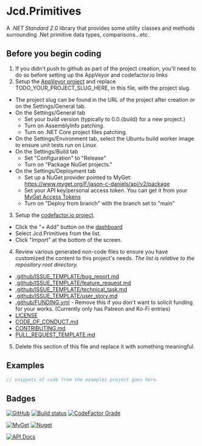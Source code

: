 # Jcd.Primitives

A *.NET Standard 2.0* library that provides some utility classes and methods surrounding 
.Net primitive data types, comparisons...etc.

## Before you begin coding

1. If you didn't push to github as part of the project creation, you'll need to do so before setting up the AppVeyor and codefactor.io links
2. Setup the [AppVeyor project](https://ci.appveyor.com/projects) and replace TODO_YOUR_PROJECT_SLUG_HERE, in this file, with the project slug.
  * The project slug can be found in the URL of the project after creation or on the Settings/General tab.
  * On the Settings/General tab
    - Set your build version (typically to 0.0.{build} for a new project.)
    - Turn on AssemblyInfo patching.
    - Turn on .NET Core project files patching.
  * On the Settings/Environment tab, select the Ubuntu build worker image to ensure unit tests run on Linux.
  * On the Settings/Build tab
    - Set "Configuration" to "Release"
    - Turn on "Package NuGet projects."
  * On the Settings/Deployment tab
    - Set up a NuGet provider pointed to MyGet: https://www.myget.org/F/jason-c-daniels/api/v2/package
    - Set your API key/personal access token. You can get it from your [MyGet Access Tokens](https://www.myget.org/profile/Me#!/AccessTokens)
    - Turn on "Deploy from branch" with the branch set to "main"
3. Setup the [codefactor.io project](https://www.codefactor.io/dashboard).
  * Click the "+ Add" button on the [dashboard](https://www.codefactor.io/dashboard)
  * Select Jcd.Primitives from the list.
  * Click "Import" at the bottom of the screen.
4. Review various generated non-code files to ensure you have customized the content to this project's
   needs. *The list is relative to the repository root directory.*
  * [.github/ISSUE_TEMPLATE/bug_report.md](.github/ISSUE_TEMPLATE/bug_report.md)
  * [.github/ISSUE_TEMPLATE/feature_request.md](.github/ISSUE_TEMPLATE/feature_request.md)
  * [.github/ISSUE_TEMPLATE/technical_task.md](.github/ISSUE_TEMPLATE/technical_task.md)
  * [.github/ISSUE_TEMPLATE/user_story.md](.github/ISSUE_TEMPLATE/user_story.md)
  * [.github/FUNDING.yml](.github/FUNDING.yml) - Remove this if you don't want to solicit funding for your works. (Currently only has Patreon and Ko-Fi entries)
  * [LICENSE](LICENSE)
  * [CODE_OF_CONDUCT.md](CODE_OF_CONDUCT.md)
  * [CONTRIBUTING.md](CONTRIBUTING.md)
  * [PULL_REQUEST_TEMPLATE.md](PULL_REQUEST_TEMPLATE.md)
5. Delete this section of this file and replace it with something meaningful.

## Examples

```csharp
// snippets of code from the examples project goes here.
```

## Badges
[![GitHub](https://img.shields.io/github/license/jason-c-daniels/Jcd.Primitives)](https://github.com/jason-c-daniels/Jcd.Primitives/blob/main/LICENSE)
[![Build status](https://ci.appveyor.com/api/projects/status/sbmfvmr1jmcf1pic?svg=true)](https://ci.appveyor.com/project/jason-c-daniels/TODO_YOUR_PROJECT_SLUG_HERE)
[![CodeFactor Grade](https://img.shields.io/codefactor/grade/github/jason-c-daniels/Jcd.Primitives)](https://www.codefactor.io/repository/github/jason-c-daniels/Jcd.Primitives)

[![MyGet](https://img.shields.io/myget/jason-c-daniels/v/Jcd.Primitives?logo=nuget)](https://www.myget.org/feed/jason-c-daniels/package/nuget/Jcd.Primitives)
[![Nuget](https://img.shields.io/nuget/v/Jcd.Primitives?logo=nuget)](https://www.nuget.org/packages/Jcd.Primitives)

[![API Docs](https://img.shields.io/badge/Read-The%20API%20Documentation-blue?style=for-the-badge)](https://github.com/jason-c-daniels/Jcd.Primitives/blob/main/docs/Jcd.Primitives.md)
